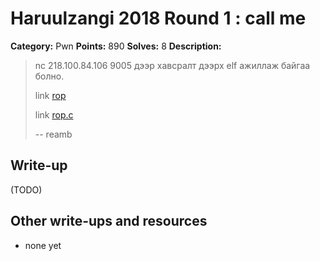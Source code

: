 # Haruulzangi 2018 Round 1 : call me

**Category:** Pwn
**Points:** 890
**Solves:** 8
**Description:**


>nc 218.100.84.106 9005 дээр хавсралт дээрх elf ажиллаж байгаа болно.
>
>link [rop](rop)
>
>link [rop.c](rop.c)
>
>--
>reamb


## Write-up

(TODO)

## Other write-ups and resources

* none yet
